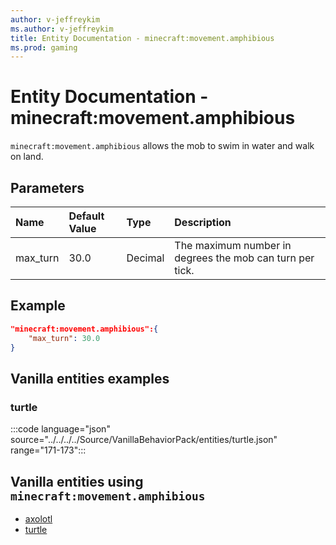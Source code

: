 ```yaml
---
author: v-jeffreykim
ms.author: v-jeffreykim
title: Entity Documentation - minecraft:movement.amphibious
ms.prod: gaming
---
```


# Entity Documentation - minecraft:movement.amphibious

`minecraft:movement.amphibious` allows the mob to swim in water and walk on land.

## Parameters

|Name |Default Value  |Type  |Description  |
|:----------|:----------|:----------|:----------|
| max_turn| 30.0| Decimal| The maximum number in degrees the mob can turn per tick. |

## Example

```json
"minecraft:movement.amphibious":{
    "max_turn": 30.0
}
```

## Vanilla entities examples

### turtle

:::code language="json" source="../../../../Source/VanillaBehaviorPack/entities/turtle.json" range="171-173":::

## Vanilla entities using `minecraft:movement.amphibious`

- [axolotl](../../../../Source/VanillaBehaviorPack_Snippets/entities/axolotl.md)
- [turtle](../../../../Source/VanillaBehaviorPack_Snippets/entities/turtle.md)